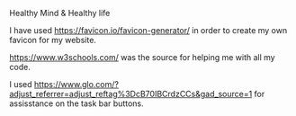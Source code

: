 Healthy Mind & Healthy life

I have used https://favicon.io/favicon-generator/ in order to create my own favicon for my website.

https://www.w3schools.com/ was the source for helping me with all my code.

I used https://www.glo.com/?adjust_referrer=adjust_reftag%3DcB70IBCrdzCCs&gad_source=1 for assisstance on the task bar buttons.